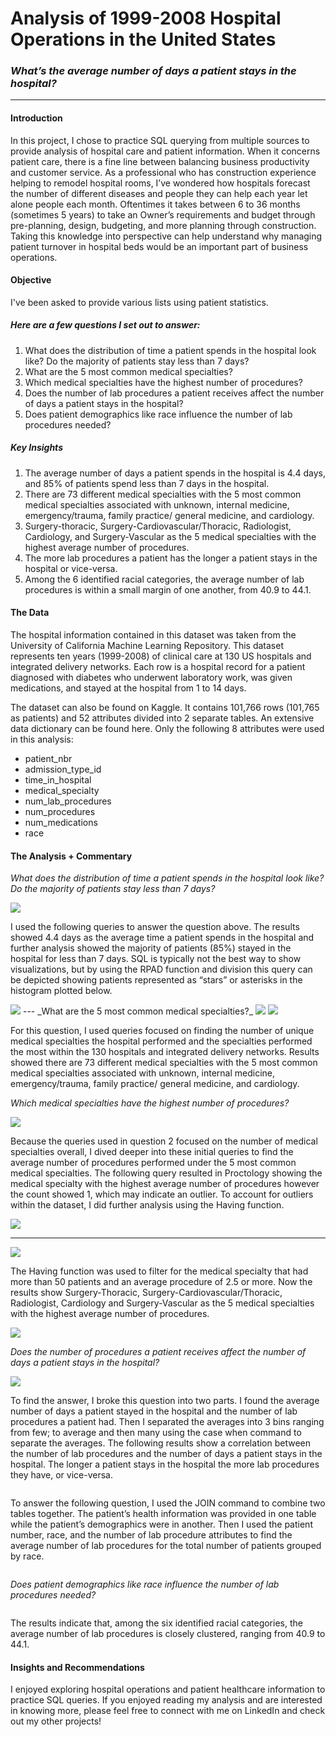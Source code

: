 # Analysis of 1999-2008 Hospital Operations in the United States

### _What’s the average number of days a patient stays in the hospital?_
---


#### Introduction
In this project, I chose to practice SQL querying from multiple sources to provide analysis of hospital care and patient information. When it concerns patient care, there is a fine line between balancing business productivity and customer service. As a professional who has construction experience helping to remodel hospital rooms, I’ve wondered how hospitals forecast the number of different diseases and people they can help each year let alone people each month. Oftentimes it takes between 6 to 36 months (sometimes 5 years) to take an Owner’s requirements and budget through pre-planning, design, budgeting, and more planning through construction. Taking this knowledge into perspective can help understand why managing patient turnover in hospital beds would be an important part of business operations.  

#### Objective
I've been asked to provide various lists using patient statistics.

##### Here are a few questions I set out to answer:

1. What does the distribution of time a patient spends in the hospital look like? Do the majority of patients stay less than 7 days?
2. What are the 5 most common medical specialties? 
3. Which medical specialties have the highest number of procedures?
4. Does the number of lab procedures a patient receives affect the number of days a patient stays in the hospital?
5. Does patient demographics like race influence the number of lab procedures needed?


##### Key Insights

1. The average number of days a patient spends in the hospital is 4.4 days, and 85% of patients spend less than 7 days in the hospital.
2. There are 73 different medical specialties with the 5 most common medical specialties associated with unknown, internal medicine, emergency/trauma, family practice/ general medicine, and cardiology.
3. Surgery-thoracic, Surgery-Cardiovascular/Thoracic, Radiologist, Cardiology, and Surgery-Vascular as the 5 medical specialties with the highest average number of procedures. 
4. The more lab procedures a patient has the longer a patient stays in the hospital or vice-versa.
5. Among the 6 identified racial categories, the average number of lab procedures is within a small margin of one another, from 40.9 to 44.1.

#### The Data
The hospital information contained in this dataset was taken from the University of California Machine Learning Repository. This dataset represents ten years (1999-2008) of clinical care at 130 US hospitals and integrated delivery networks. Each row is a hospital record for a patient diagnosed with diabetes who underwent laboratory work, was given medications, and stayed at the hospital from 1 to 14 days.

The dataset can also be found on Kaggle. It contains 101,766 rows (101,765 as patients) and 52 attributes divided into 2 separate tables. 
An extensive data dictionary can be found here. Only the following 8 attributes were used in this analysis:

* patient_nbr 
* admission_type_id 
* time_in_hospital
* medical_specialty
* num_lab_procedures
* num_procedures
* num_medications
* race

#### The Analysis + Commentary
_What does the distribution of time a patient spends in the hospital look like? Do the majority of patients stay less than 7 days?_

<img src="images/SQL Healthcare 01.png">

I used the following queries to answer the question above. The results showed 4.4 days as the average time a patient spends in the hospital and further analysis showed the majority of patients (85%) stayed in the hospital for less than 7 days. SQL is typically not the best way to show visualizations, but by using the RPAD function and division this query can be depicted showing patients represented as “stars” or asterisks in the histogram plotted below.  

<img src="images/SQL Healthcare histogram.png">
---
_What are the 5 most common medical specialties?_

<img src="images/SQL Healthcare 02.png"/>
<img src="images/SQL Healthcare 02 Results.png"/>

For this question, I used queries focused on finding the number of unique medical specialties the hospital performed and the specialties performed the most within the 130 hospitals and integrated delivery networks. Results showed there are 73 different medical specialties with the 5 most common medical specialties associated with unknown, internal medicine, emergency/trauma, family practice/ general medicine, and cardiology.

_Which medical specialties have the highest number of procedures?_

<img src="images/SQL Healthcare avg prod.png"/>

Because the queries used in question 2 focused on the number of medical specialties overall, I dived deeper into these initial queries to find the average number of procedures performed under the 5 most common medical specialties. The following query resulted in Proctology showing the medical specialty with the highest average number of procedures however the count showed 1, which may indicate an outlier. To account for outliers within the dataset, I did further analysis using the Having function. 

<img src="images/SQL Healthcare avg prod 04.png"/>

---
<img src="images/SQL Healthcare avg having.png"/>

The Having function was used to filter for the medical specialty that had more than 50 patients and an average procedure of 2.5 or more. Now the results show Surgery-Thoracic, Surgery-Cardiovascular/Thoracic, Radiologist, Cardiology and Surgery-Vascular as the 5 medical specialties with the highest average number of procedures. 

<img src="images/SQL Healthcare avg med spec 04.png"/>

_Does the number of procedures a patient receives affect the number of days a patient stays in the hospital?_

<img src="images/SQL Healthcare 05 Results.png"/>

To find the answer, I broke this question into two parts. I found the average number of days a patient stayed in the hospital and the number of lab procedures a patient had. Then I separated the averages into 3 bins ranging from few; to average and then many using the case when command to separate the averages. The following results show a correlation between the number of lab procedures and the number of days a patient stays in the hospital. The longer a patient stays in the hospital the more lab procedures they have, or vice-versa.

<img src=" "/>

To answer the following question, I used the JOIN command to combine two tables together. The patient’s health information was provided in one table while the patient’s demographics were in another. Then I used the patient number, race, and the number of lab procedure attributes to find the average number of lab procedures for the total number of patients grouped by race. 

<img src=" "/>

_Does patient demographics like race influence the number of lab procedures needed?_

<img src=" "/>

The results indicate that, among the six identified racial categories, the average number of lab procedures is closely clustered, ranging from 40.9 to 44.1.

#### Insights and Recommendations
I enjoyed exploring hospital operations and patient healthcare information to practice SQL queries.  If you enjoyed reading my analysis and are interested in knowing more, please feel free to connect with me on LinkedIn and check out my other projects!
